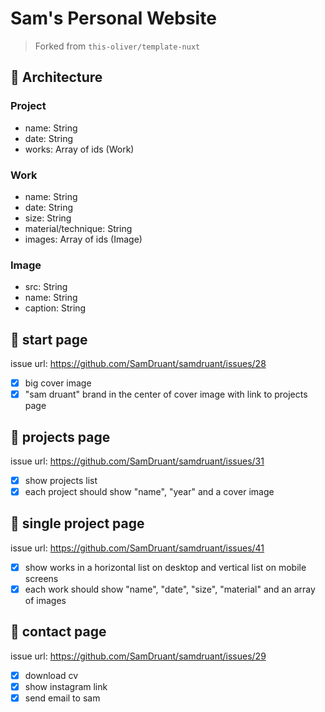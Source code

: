 # **Sam's Personal Website**

> Forked from `this-oliver/template-nuxt`

## 🏯 **Architecture**

### **Project**

- name: String
- date: String
- works: Array of ids (Work)

### **Work**

- name: String
- date: String
- size: String
- material/technique: String
- images: Array of ids (Image)

### **Image**

- src: String
- name: String
- caption: String

## 📄 **start page**

issue url: https://github.com/SamDruant/samdruant/issues/28

- [x] big cover image
- [x] "sam druant" brand in the center of cover image with link to projects page

## 📄 **projects page**

issue url: https://github.com/SamDruant/samdruant/issues/31

- [x] show projects list
- [x] each project should show "name", "year" and a cover image

## 📄 **single project page**

issue url: https://github.com/SamDruant/samdruant/issues/41

- [x] show works in a horizontal list on desktop and vertical list on mobile screens
- [x] each work should show "name", "date", "size", "material" and an array of images 

## 📄 **contact page**

issue url: https://github.com/SamDruant/samdruant/issues/29

- [x] download cv
- [x] show instagram link
- [x] send email to sam
